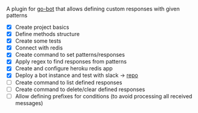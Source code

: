 A plugin for [go-bot](https://github.com/go-chat-bot/bot) that allows defining custom responses with given patterns

- [x] Create project basics
- [x] Define methods structure
- [x] Create some tests
- [x] Connect with redis
- [x] Create command to set patterns/responses
- [x] Apply regex to find responses from patterns
- [x] Create and configure heroku redis app
- [x] Deploy a bot instance and test with slack -> [repo](https://github.com/fernand-o/got-bot-heroku)
- [ ] Create command to list defined responses
- [ ] Create command to delete/clear defined responses
- [ ] Allow defining prefixes for conditions (to avoid processing all received messages)
